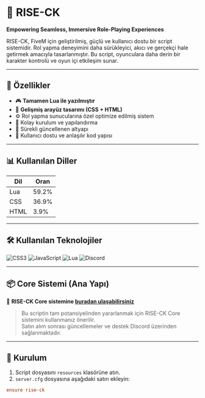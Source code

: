 # 🌌 RISE-CK

**Empowering Seamless, Immersive Role-Playing Experiences**

RISE-CK, FiveM için geliştirilmiş, güçlü ve kullanıcı dostu bir script sistemidir. Rol yapma deneyimini daha sürükleyici, akıcı ve gerçekçi hale getirmek amacıyla tasarlanmıştır. Bu script, oyunculara daha derin bir karakter kontrolü ve oyun içi etkileşim sunar.

---

## 🚀 Özellikler

- 🎮 **Tamamen Lua ile yazılmıştır**
- 🎨 **Gelişmiş arayüz tasarımı (CSS + HTML)**
- ⚙️ Rol yapma sunucularına özel optimize edilmiş sistem
- 🧩 Kolay kurulum ve yapılandırma
- 🔄 Sürekli güncellenen altyapı
- 🧠 Kullanıcı dostu ve anlaşılır kod yapısı

---

## 📊 Kullanılan Diller

| Dil      | Oran    |
|----------|---------|
| Lua      | 59.2%   |
| CSS      | 36.9%   |
| HTML     | 3.9%    |

---

## 🛠️ Kullanılan Teknolojiler

![CSS3](https://img.shields.io/badge/CSS3-1572B6?style=for-the-badge&logo=css3&logoColor=white)
![JavaScript](https://img.shields.io/badge/JavaScript-F7DF1E?style=for-the-badge&logo=javascript&logoColor=000)
![Lua](https://img.shields.io/badge/Lua-2C2D72?style=for-the-badge&logo=lua&logoColor=white)
![Discord](https://img.shields.io/badge/Discord-5865F2?style=for-the-badge&logo=discord&logoColor=white)

---

## 📦 Core Sistemi (Ana Yapı)

🔗 **RISE-CK Core sistemine [buradan ulaşabilirsiniz](https://risedevelopment.tebex.io/package/6628767)**

> Bu scriptin tam potansiyelinden yararlanmak için RISE-CK Core sistemini kullanmanız önerilir.  
Satın alım sonrası güncellemeler ve destek Discord üzerinden sağlanmaktadır.

---

## 📁 Kurulum

1. Script dosyasını `resources` klasörüne atın.
2. `server.cfg` dosyasına aşağıdaki satırı ekleyin:

```cfg
ensure rise-ck
